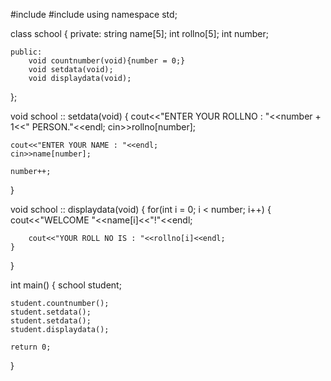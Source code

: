 #include <iostream>
#include <string>
using namespace std;


class school
{
    private:
        string name[5];
        int rollno[5];
        int number;
        
    public:
        void countnumber(void){number = 0;}
        void setdata(void);
        void displaydata(void);
};

void school :: setdata(void)
{
    cout<<"ENTER YOUR ROLLNO : "<<number + 1<<" PERSON."<<endl;
    cin>>rollno[number];
    
    cout<<"ENTER YOUR NAME : "<<endl;
    cin>>name[number];
    
    number++;
}

void school :: displaydata(void)
{
    for(int i = 0; i < number; i++)
    {
        cout<<"WELCOME "<<name[i]<<"!"<<endl;
        
        cout<<"YOUR ROLL NO IS : "<<rollno[i]<<endl;
    }
}

int main()
{
    school student;
    
    student.countnumber();
    student.setdata();
    student.setdata();
    student.displaydata();
      
    return 0;
    
    
}
